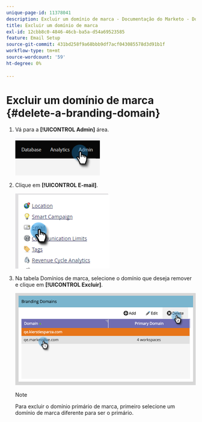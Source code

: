 ```yaml
---
unique-page-id: 11378041
description: Excluir um domínio de marca - Documentação do Marketo - Documentação do produto
title: Excluir um domínio de marca
exl-id: 12cbb8c0-4846-46cb-ba5a-d54a69523585
feature: Email Setup
source-git-commit: 431bd258f9a68bbb9df7acf043085578d3d91b1f
workflow-type: tm+mt
source-wordcount: '59'
ht-degree: 0%

---
```


# Excluir um domínio de marca {#delete-a-branding-domain}

1. Vá para a **[!UICONTROL Admin]** área.

   ![](assets/delete-a-branding-domain-1.png)

1. Clique em **[!UICONTROL E-mail]**.

   ![](assets/delete-a-branding-domain-2.png)

1. Na tabela Domínios de marca, selecione o domínio que deseja remover e clique em **[!UICONTROL Excluir]**.

   ![](assets/delete-a-branding-domain-3.png)

   >[!NOTE]
   >
   >Para excluir o domínio primário de marca, primeiro selecione um domínio de marca diferente para ser o primário.
